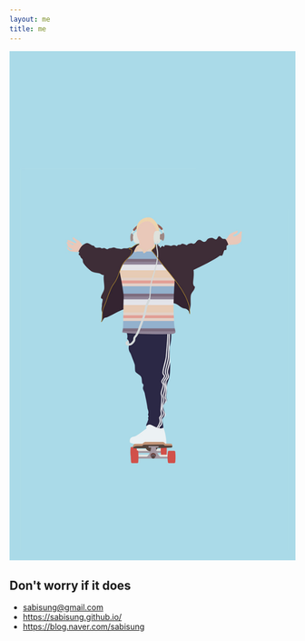```yaml
---
layout: me
title: me
---
```


![프로필 사진](/images/profile_pic.png)<br>

## Don't worry if it does

* sabisung@gmail.com
* https://sabisung.github.io/
* https://blog.naver.com/sabisung
